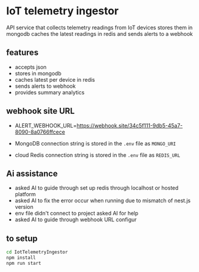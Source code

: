 # IoT telemetry ingestor
 
 API service that collects telemetry readings from IoT devices stores them in mongodb caches the latest readings in redis and sends alerts to a webhook

## features
- accepts json
- stores in mongodb
- caches latest per device in redis
- sends alerts to webhook
- provides summary analytics

## webhook site URL
- ALERT_WEBHOOK_URL=https://webhook.site/34c5f111-9db5-45a7-8090-8a0766ffcece

- MongoDB connection string is stored in the `.env` file as `MONGO_URI`

- cloud Redis connection string is stored in the `.env` file as `REDIS_URL`


## Ai assistance
- asked AI to guide through set up redis through localhost or hosted platform
- asked AI to fix the error occur when running due to mismatch of nest.js version
- env file didn't connect to project asked AI for help
- asked AI to guide through webhook URL configur

## to setup
```bash
cd IotTelemetryIngestor
npm install
npm run start
